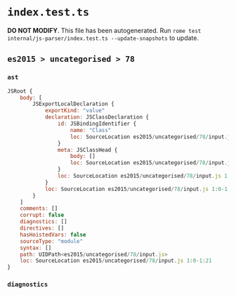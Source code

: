 # `index.test.ts`

**DO NOT MODIFY**. This file has been autogenerated. Run `rome test internal/js-parser/index.test.ts --update-snapshots` to update.

## `es2015 > uncategorised > 78`

### `ast`

```javascript
JSRoot {
	body: [
		JSExportLocalDeclaration {
			exportKind: "value"
			declaration: JSClassDeclaration {
				id: JSBindingIdentifier {
					name: "Class"
					loc: SourceLocation es2015/uncategorised/78/input.js 1:13-1:18 (Class)
				}
				meta: JSClassHead {
					body: []
					loc: SourceLocation es2015/uncategorised/78/input.js 1:7-1:21
				}
				loc: SourceLocation es2015/uncategorised/78/input.js 1:7-1:21
			}
			loc: SourceLocation es2015/uncategorised/78/input.js 1:0-1:21
		}
	]
	comments: []
	corrupt: false
	diagnostics: []
	directives: []
	hasHoistedVars: false
	sourceType: "module"
	syntax: []
	path: UIDPath<es2015/uncategorised/78/input.js>
	loc: SourceLocation es2015/uncategorised/78/input.js 1:0-1:21
}
```

### `diagnostics`

```

```
